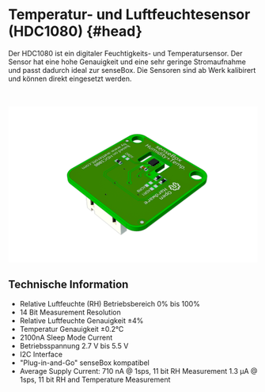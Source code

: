 # Temperatur- und Luftfeuchtesensor (HDC1080) {#head}
<div class="description">Der HDC1080 ist ein digitaler Feuchtigkeits- und Temperatursensor. Der Sensor hat eine hohe Genauigkeit und eine sehr geringe Stromaufnahme und passt dadurch ideal zur senseBox. Die Sensoren sind ab Werk kalibirert und können direkt eingesetzt werden. </div>

<div class="line">
    <br>
    <br>
</div>

![Temperaturn und Luftfeuchtesensor](https://github.com/sensebox/resources/raw/master/gitbook_pictures/hds%20top.png)

## Technische Information

* Relative Luftfeuchte (RH) Betriebsbereich 0% bis 100%
* 14 Bit Measurement Resolution
* Relative Luftfeuchte Genauigkeit ±4%
* Temperatur Genauigkeit ±0.2°C
* 2100nA Sleep Mode Current
* Betriebsspannung 2.7 V bis 5.5 V
* I2C Interface
* "Plug-in-and-Go" senseBox kompatibel
* Average Supply Current: 710 nA @ 1sps, 11 bit RH Measurement 1.3 µA @ 1sps, 11 bit RH and Temperature Measurement